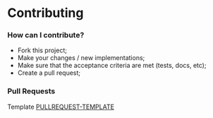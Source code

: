 # Contributing

### How can I contribute?

* Fork this project;
* Make your changes / new implementations;
* Make sure that the acceptance criteria are met (tests, docs, etc);
* Create a pull request;

### Pull Requests

Template [PULLREQUEST-TEMPLATE](PULLREQUEST-TEMPLATE.md)
